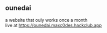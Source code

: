 ## ounedai
a website that ouly works once a month <br />
live at https://ounedai.maxc0des.hackclub.app
